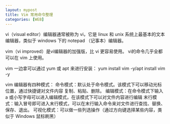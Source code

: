 ```yaml
---
layout: mypost
title: Vim 常用命令整理
categories: [WEB]
---
```



vi（visual editor）编辑器通常被称为 vi，它是 linux 和 unix 系统上最基本的文本编辑器，类似于 windows 下的 notepad （记事本）编辑器。

vim（vi improved）是vi编辑器的加强版，比 vi 更容易使用。 vi的命令几乎全都可以在 vim 上使用。

vim 一边拿可以通过 yum 或 apt 来进行安装： yum install vim -y/apt install vim -y

vim 编辑器有四种模式：
命令模式：默认处于命令模式。该模式下可以移动光标位置，通过快捷键对文件内容 复制、粘贴、删除。
编辑模式：在命令模式下输入 a 或小写字母可以进入编辑模式，在该模式下可以对文件内容进行编辑
末行模式：输入冒号即可进入末行模式，可以在末行输入命令来对文件进行查找、替换、保存、退出。
可视化模式：可以做一些列选操作（通过方向键选择某些内容，类似于 Windows 鼠标刷黑）


